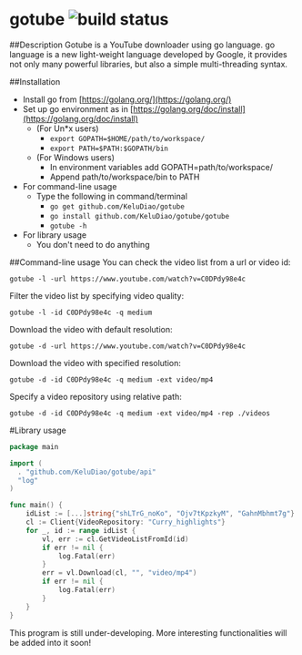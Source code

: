 # gotube ![build status](https://travis-ci.org/KeluDiao/gotube.svg?branch=master)
##Description
Gotube is a YouTube downloader using go language.
go language is a new light-weight language developed by Google, 
it provides not only many powerful libraries, but also a simple multi-threading syntax.

##Installation
- Install go from [https://golang.org/](https://golang.org/)
- Set up go environment as in [https://golang.org/doc/install](https://golang.org/doc/install)
  - (For Un*x users) 
  	- ```export GOPATH=$HOME/path/to/workspace/```
  	- ```export PATH=$PATH:$GOPATH/bin```
  - (For Windows users) 
  	- In environment variables add GOPATH=path/to/workspace/ 
  	- Append path/to/workspace/bin to PATH
- For command-line usage
  - Type the following in command/terminal
    - ```go get github.com/KeluDiao/gotube```
    - ```go install github.com/KeluDiao/gotube/gotube```
    - ```gotube -h```
- For library usage
  - You don't need to do anything

##Command-line usage
You can check the video list from a url or video id:
```
gotube -l -url https://www.youtube.com/watch?v=C0DPdy98e4c
```
Filter the video list by specifying video quality:
```
gotube -l -id C0DPdy98e4c -q medium
```
Download the video with default resolution:
```
gotube -d -url https://www.youtube.com/watch?v=C0DPdy98e4c
```
Download the video with specified resolution:
```
gotube -d -id C0DPdy98e4c -q medium -ext video/mp4
```
Specify a video repository using relative path:
```
gotube -d -id C0DPdy98e4c -q medium -ext video/mp4 -rep ./videos
```

#Library usage
```go
package main

import (
  . "github.com/KeluDiao/gotube/api"
  "log"
)

func main() {
	idList := [...]string{"shLTrG_noKo", "Ojv7tKpzkyM", "GahnMbhmt7g"}
	cl := Client{VideoRepository: "Curry_highlights"}
	for _, id := range idList {
		vl, err := cl.GetVideoListFromId(id)
		if err != nil {
			log.Fatal(err)
		}
		err = vl.Download(cl, "", "video/mp4")
		if err != nil {
			log.Fatal(err)
		}
	}
}
```

This program is still under-developing. More interesting functionalities will be added into it soon! 
